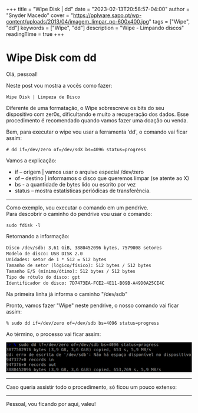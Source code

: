 +++
title = "Wipe Disk | dd"
date = "2023-02-13T20:58:57-04:00"
author = "Snyder Macedo"
cover = "https://pplware.sapo.pt/wp-content/uploads/2013/04/imagem_limpar_pc-600x400.jpg"
tags = ["Wipe", "dd"]
keywords = ["Wipe", "dd"]
description = "Wipe - Limpando discos"
readingTime = true
+++

# Wipe Disk com dd

Olá, pessoal!

Neste post vou mostra a vocês como fazer:

```
Wipe Disk | Limpeza de Disco
```

Diferente de uma formatação, o Wipe sobrescreve os bits do seu dispositivo com zer0s, dificultando e muito a recuperação dos dados.
Esse procedimento é recomendado quando vamos fazer uma doação ou venda.

Bem, para executar o wipe vou usar a ferramenta ‘dd', o comando vai ficar assim:

```sh:
# dd if=/dev/zero of=/dev/sdX bs=4096 status=progress
```

Vamos a explicação:

 - if     – origem | vamos usar o arquivo especial /dev/zero
 - of     – destino | informamos o disco que queremos limpar (se atente ao X)
 - bs     -  a quantidade de bytes lido ou escrito por vez
 - status – mostra estatísticas periódicas de transferência.

---

Como exemplo, vou executar o comando em um pendrive.  
Para descobrir o caminho do pendrive vou usar o comando:

```sh:
sudo fdisk -l
```
Retornando a informação:

```
Disco /dev/sdb: 3,61 GiB, 3880452096 bytes, 7579008 setores
Modelo de disco: USB DISK 2.0    
Unidades: setor de 1 * 512 = 512 bytes
Tamanho de setor (lógico/físico): 512 bytes / 512 bytes
Tamanho E/S (mínimo/ótimo): 512 bytes / 512 bytes
Tipo de rótulo do disco: gpt
Identificador do disco: 7D7473EA-FCE2-4E11-B09B-A49D0A25CE4C
```

Na primeira linha já informa o caminho "/dev/sdb"

Pronto, vamos fazer "Wipe" neste pendrive, o nosso comando vai ficar assim:

```sh:
% sudo dd if=/dev/zero of=/dev/sdb bs=4096 status=progress
```

Ao término, o processo vai ficar assim:

![Wipe Red Drive](/img/wipe-red-drive.png)

---

Caso queria assistir todo o procedimento, só ficou um pouco extenso:

<script async id="asciicast-560449" src="https://asciinema.org/a/560449.js"></script>

---

Pessoal, vou ficando por aqui, valeu!
